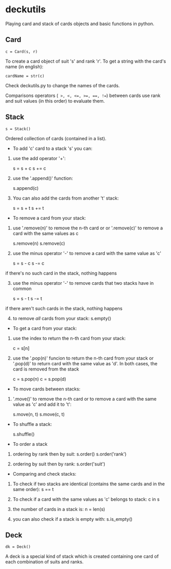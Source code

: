 # deckutils
Playing card and stack of cards objects and basic functions in python.

## Card

    c = Card(s, r)

To create a card object of suit 's' and rank 'r'. 
To get a string with the card's name (in english):

    cardName = str(c) 
    
Check deckutils.py to change the names of the cards.    

Comparisons operators (``` >, <, <=, >=, ==, !=```) between cards use rank
and suit values (in this order) to evaluate them.

## Stack

    s = Stack()

Ordered collection of cards (contained in a list). 

* To add 'c' card to a stack 's' you can:

1. use the add operator '+':

    s = s + c
    s += c
    
2. use the '.append()' function:

    s.append(c)

3. You can also add the cards from another 't' stack:

    s = s + t
    s += t

* To remove a card from your stack:

1. use '.remove(n)' to remove the n-th card or or '.remove(c)' to 
remove a card with the same values as c

    s.remove(n)
    s.remove(c)

2. use the minus operator '-' to remove a card with the same value as 'c'

    s = s - c
    s -= c
   
if there's no such card in the stack, nothing happens

3. use the minus operator '-' to remove cards that two stacks have in common

    s = s - t
    s -= t
    
if there aren't such cards in the stack, nothing happens

4. to remove *all* cards from your stack:
    s.empty()

* To get a card from your stack:

1. use the index to return the n-th card from your stack:
    
    c = s[n]
    
2. use the '.pop(n)' funcion to return the n-th card from your stack or 
'.pop(d)' to return card with the same value as 'd'. In both cases, the card is removed from the stack

    c = s.pop(n)
    c = s.pop(d)

* To move cards between stacks:
1. '.move()' to remove the n-th card or to remove a card
with the same value as 'c' and add it to 't':

    s.move(n, t)
    s.move(c, t)
    
* To shuffle a stack:

    s.shuffle()
    
* To order a stack
1. ordering by rank then by suit:
    s.order()
    s.order('rank')
    
2. ordering by suit then by rank:
    s.order('suit')
    
* Comparing and check stacks:

1. To check if two stacks are identical (contains the same cards and in the same order):
    s == t

2. To check if a card with the same values as 'c' belongs to stack:
    c in s

3. the number of cards in a stack is:
    n = len(s)
    
4. you can also check if a stack is empty with:
    s.is_empty()
    
## Deck

    dk = Deck()

A deck is a special kind of stack which is created containing one card
of each combination of suits and ranks.
